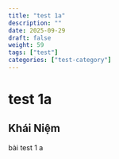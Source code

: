 ```yaml
---
title: "test 1a"
description: ""
date: 2025-09-29
draft: false
weight: 59
tags: ["test"]
categories: ["test-category"]
---
```


# test 1a

<!-- **Mã:** 
**Nhóm:**  -->

## Khái Niệm

bài test 1 a